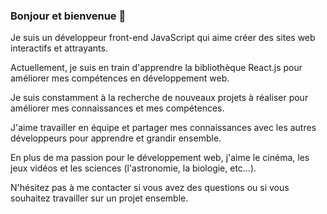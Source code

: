 ### Bonjour et bienvenue 👋
Je suis un développeur front-end JavaScript qui aime créer des sites web interactifs et attrayants. 

Actuellement, je suis en train d'apprendre la bibliothèque React.js pour améliorer mes compétences en développement web.

Je suis constamment à la recherche de nouveaux projets à réaliser pour améliorer mes connaissances et mes compétences. 

J'aime travailler en équipe et partager mes connaissances avec les autres développeurs pour apprendre et grandir ensemble.

En plus de ma passion pour le développement web,  j'aime le cinéma, les jeux vidéos et les sciences (l'astronomie, la biologie, etc...). 


N'hésitez pas à me contacter si vous avez des questions ou si vous souhaitez travailler sur un projet ensemble.


<!--
**Peter-Binate/Peter-Binate** is a ✨ _special_ ✨ repository because its `README.md` (this file) appears on your GitHub profile.
#GH-LIGHT-MODE-ONLY
#GH-DARK-MODE-ONLY
